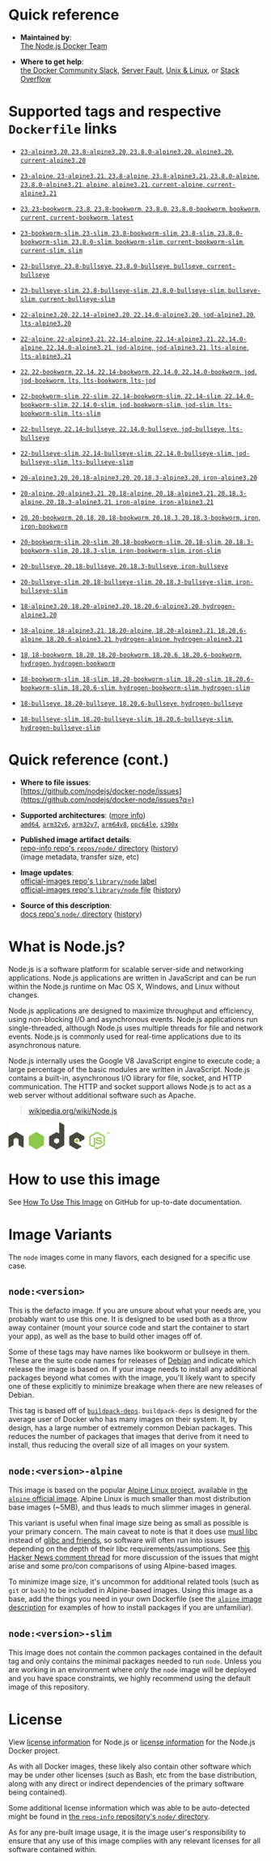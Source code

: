 <!--

********************************************************************************

WARNING:

    DO NOT EDIT "node/README.md"

    IT IS AUTO-GENERATED

    (from the other files in "node/" combined with a set of templates)

********************************************************************************

-->

# Quick reference

-	**Maintained by**:  
	[The Node.js Docker Team](https://github.com/nodejs/docker-node)

-	**Where to get help**:  
	[the Docker Community Slack](https://dockr.ly/comm-slack), [Server Fault](https://serverfault.com/help/on-topic), [Unix & Linux](https://unix.stackexchange.com/help/on-topic), or [Stack Overflow](https://stackoverflow.com/help/on-topic)

# Supported tags and respective `Dockerfile` links

-	[`23-alpine3.20`, `23.8-alpine3.20`, `23.8.0-alpine3.20`, `alpine3.20`, `current-alpine3.20`](https://github.com/nodejs/docker-node/blob/a3bf3e770e23c5c9e0d314f39be62d9148d9d7d3/23/alpine3.20/Dockerfile)

-	[`23-alpine`, `23-alpine3.21`, `23.8-alpine`, `23.8-alpine3.21`, `23.8.0-alpine`, `23.8.0-alpine3.21`, `alpine`, `alpine3.21`, `current-alpine`, `current-alpine3.21`](https://github.com/nodejs/docker-node/blob/a3bf3e770e23c5c9e0d314f39be62d9148d9d7d3/23/alpine3.21/Dockerfile)

-	[`23`, `23-bookworm`, `23.8`, `23.8-bookworm`, `23.8.0`, `23.8.0-bookworm`, `bookworm`, `current`, `current-bookworm`, `latest`](https://github.com/nodejs/docker-node/blob/a3bf3e770e23c5c9e0d314f39be62d9148d9d7d3/23/bookworm/Dockerfile)

-	[`23-bookworm-slim`, `23-slim`, `23.8-bookworm-slim`, `23.8-slim`, `23.8.0-bookworm-slim`, `23.8.0-slim`, `bookworm-slim`, `current-bookworm-slim`, `current-slim`, `slim`](https://github.com/nodejs/docker-node/blob/a3bf3e770e23c5c9e0d314f39be62d9148d9d7d3/23/bookworm-slim/Dockerfile)

-	[`23-bullseye`, `23.8-bullseye`, `23.8.0-bullseye`, `bullseye`, `current-bullseye`](https://github.com/nodejs/docker-node/blob/a3bf3e770e23c5c9e0d314f39be62d9148d9d7d3/23/bullseye/Dockerfile)

-	[`23-bullseye-slim`, `23.8-bullseye-slim`, `23.8.0-bullseye-slim`, `bullseye-slim`, `current-bullseye-slim`](https://github.com/nodejs/docker-node/blob/a3bf3e770e23c5c9e0d314f39be62d9148d9d7d3/23/bullseye-slim/Dockerfile)

-	[`22-alpine3.20`, `22.14-alpine3.20`, `22.14.0-alpine3.20`, `jod-alpine3.20`, `lts-alpine3.20`](https://github.com/nodejs/docker-node/blob/258c1a40754047657c4d8cdb6df5042785584821/22/alpine3.20/Dockerfile)

-	[`22-alpine`, `22-alpine3.21`, `22.14-alpine`, `22.14-alpine3.21`, `22.14.0-alpine`, `22.14.0-alpine3.21`, `jod-alpine`, `jod-alpine3.21`, `lts-alpine`, `lts-alpine3.21`](https://github.com/nodejs/docker-node/blob/258c1a40754047657c4d8cdb6df5042785584821/22/alpine3.21/Dockerfile)

-	[`22`, `22-bookworm`, `22.14`, `22.14-bookworm`, `22.14.0`, `22.14.0-bookworm`, `jod`, `jod-bookworm`, `lts`, `lts-bookworm`, `lts-jod`](https://github.com/nodejs/docker-node/blob/258c1a40754047657c4d8cdb6df5042785584821/22/bookworm/Dockerfile)

-	[`22-bookworm-slim`, `22-slim`, `22.14-bookworm-slim`, `22.14-slim`, `22.14.0-bookworm-slim`, `22.14.0-slim`, `jod-bookworm-slim`, `jod-slim`, `lts-bookworm-slim`, `lts-slim`](https://github.com/nodejs/docker-node/blob/258c1a40754047657c4d8cdb6df5042785584821/22/bookworm-slim/Dockerfile)

-	[`22-bullseye`, `22.14-bullseye`, `22.14.0-bullseye`, `jod-bullseye`, `lts-bullseye`](https://github.com/nodejs/docker-node/blob/258c1a40754047657c4d8cdb6df5042785584821/22/bullseye/Dockerfile)

-	[`22-bullseye-slim`, `22.14-bullseye-slim`, `22.14.0-bullseye-slim`, `jod-bullseye-slim`, `lts-bullseye-slim`](https://github.com/nodejs/docker-node/blob/258c1a40754047657c4d8cdb6df5042785584821/22/bullseye-slim/Dockerfile)

-	[`20-alpine3.20`, `20.18-alpine3.20`, `20.18.3-alpine3.20`, `iron-alpine3.20`](https://github.com/nodejs/docker-node/blob/6e130ce34626be3646f566d40cd78357b1a0a73f/20/alpine3.20/Dockerfile)

-	[`20-alpine`, `20-alpine3.21`, `20.18-alpine`, `20.18-alpine3.21`, `20.18.3-alpine`, `20.18.3-alpine3.21`, `iron-alpine`, `iron-alpine3.21`](https://github.com/nodejs/docker-node/blob/6e130ce34626be3646f566d40cd78357b1a0a73f/20/alpine3.21/Dockerfile)

-	[`20`, `20-bookworm`, `20.18`, `20.18-bookworm`, `20.18.3`, `20.18.3-bookworm`, `iron`, `iron-bookworm`](https://github.com/nodejs/docker-node/blob/6e130ce34626be3646f566d40cd78357b1a0a73f/20/bookworm/Dockerfile)

-	[`20-bookworm-slim`, `20-slim`, `20.18-bookworm-slim`, `20.18-slim`, `20.18.3-bookworm-slim`, `20.18.3-slim`, `iron-bookworm-slim`, `iron-slim`](https://github.com/nodejs/docker-node/blob/6e130ce34626be3646f566d40cd78357b1a0a73f/20/bookworm-slim/Dockerfile)

-	[`20-bullseye`, `20.18-bullseye`, `20.18.3-bullseye`, `iron-bullseye`](https://github.com/nodejs/docker-node/blob/6e130ce34626be3646f566d40cd78357b1a0a73f/20/bullseye/Dockerfile)

-	[`20-bullseye-slim`, `20.18-bullseye-slim`, `20.18.3-bullseye-slim`, `iron-bullseye-slim`](https://github.com/nodejs/docker-node/blob/6e130ce34626be3646f566d40cd78357b1a0a73f/20/bullseye-slim/Dockerfile)

-	[`18-alpine3.20`, `18.20-alpine3.20`, `18.20.6-alpine3.20`, `hydrogen-alpine3.20`](https://github.com/nodejs/docker-node/blob/a2d83853f45a2de0ec832474b45e552f8cfeb6c4/18/alpine3.20/Dockerfile)

-	[`18-alpine`, `18-alpine3.21`, `18.20-alpine`, `18.20-alpine3.21`, `18.20.6-alpine`, `18.20.6-alpine3.21`, `hydrogen-alpine`, `hydrogen-alpine3.21`](https://github.com/nodejs/docker-node/blob/a2d83853f45a2de0ec832474b45e552f8cfeb6c4/18/alpine3.21/Dockerfile)

-	[`18`, `18-bookworm`, `18.20`, `18.20-bookworm`, `18.20.6`, `18.20.6-bookworm`, `hydrogen`, `hydrogen-bookworm`](https://github.com/nodejs/docker-node/blob/a35f40787c5c4744ad52af7ba0f55034a7fa3481/18/bookworm/Dockerfile)

-	[`18-bookworm-slim`, `18-slim`, `18.20-bookworm-slim`, `18.20-slim`, `18.20.6-bookworm-slim`, `18.20.6-slim`, `hydrogen-bookworm-slim`, `hydrogen-slim`](https://github.com/nodejs/docker-node/blob/a35f40787c5c4744ad52af7ba0f55034a7fa3481/18/bookworm-slim/Dockerfile)

-	[`18-bullseye`, `18.20-bullseye`, `18.20.6-bullseye`, `hydrogen-bullseye`](https://github.com/nodejs/docker-node/blob/a35f40787c5c4744ad52af7ba0f55034a7fa3481/18/bullseye/Dockerfile)

-	[`18-bullseye-slim`, `18.20-bullseye-slim`, `18.20.6-bullseye-slim`, `hydrogen-bullseye-slim`](https://github.com/nodejs/docker-node/blob/a35f40787c5c4744ad52af7ba0f55034a7fa3481/18/bullseye-slim/Dockerfile)

# Quick reference (cont.)

-	**Where to file issues**:  
	[https://github.com/nodejs/docker-node/issues](https://github.com/nodejs/docker-node/issues?q=)

-	**Supported architectures**: ([more info](https://github.com/docker-library/official-images#architectures-other-than-amd64))  
	[`amd64`](https://hub.docker.com/r/amd64/node/), [`arm32v6`](https://hub.docker.com/r/arm32v6/node/), [`arm32v7`](https://hub.docker.com/r/arm32v7/node/), [`arm64v8`](https://hub.docker.com/r/arm64v8/node/), [`ppc64le`](https://hub.docker.com/r/ppc64le/node/), [`s390x`](https://hub.docker.com/r/s390x/node/)

-	**Published image artifact details**:  
	[repo-info repo's `repos/node/` directory](https://github.com/docker-library/repo-info/blob/master/repos/node) ([history](https://github.com/docker-library/repo-info/commits/master/repos/node))  
	(image metadata, transfer size, etc)

-	**Image updates**:  
	[official-images repo's `library/node` label](https://github.com/docker-library/official-images/issues?q=label%3Alibrary%2Fnode)  
	[official-images repo's `library/node` file](https://github.com/docker-library/official-images/blob/master/library/node) ([history](https://github.com/docker-library/official-images/commits/master/library/node))

-	**Source of this description**:  
	[docs repo's `node/` directory](https://github.com/docker-library/docs/tree/master/node) ([history](https://github.com/docker-library/docs/commits/master/node))

# What is Node.js?

Node.js is a software platform for scalable server-side and networking applications. Node.js applications are written in JavaScript and can be run within the Node.js runtime on Mac OS X, Windows, and Linux without changes.

Node.js applications are designed to maximize throughput and efficiency, using non-blocking I/O and asynchronous events. Node.js applications run single-threaded, although Node.js uses multiple threads for file and network events. Node.js is commonly used for real-time applications due to its asynchronous nature.

Node.js internally uses the Google V8 JavaScript engine to execute code; a large percentage of the basic modules are written in JavaScript. Node.js contains a built-in, asynchronous I/O library for file, socket, and HTTP communication. The HTTP and socket support allows Node.js to act as a web server without additional software such as Apache.

> [wikipedia.org/wiki/Node.js](https://en.wikipedia.org/wiki/Node.js)

![logo](https://raw.githubusercontent.com/docker-library/docs/01c12653951b2fe592c1f93a13b4e289ada0e3a1/node/logo.png)

# How to use this image

See [How To Use This Image](https://github.com/nodejs/docker-node/blob/master/README.md#how-to-use-this-image) on GitHub for up-to-date documentation.

# Image Variants

The `node` images come in many flavors, each designed for a specific use case.

## `node:<version>`

This is the defacto image. If you are unsure about what your needs are, you probably want to use this one. It is designed to be used both as a throw away container (mount your source code and start the container to start your app), as well as the base to build other images off of.

Some of these tags may have names like bookworm or bullseye in them. These are the suite code names for releases of [Debian](https://wiki.debian.org/DebianReleases) and indicate which release the image is based on. If your image needs to install any additional packages beyond what comes with the image, you'll likely want to specify one of these explicitly to minimize breakage when there are new releases of Debian.

This tag is based off of [`buildpack-deps`](https://hub.docker.com/_/buildpack-deps/). `buildpack-deps` is designed for the average user of Docker who has many images on their system. It, by design, has a large number of extremely common Debian packages. This reduces the number of packages that images that derive from it need to install, thus reducing the overall size of all images on your system.

## `node:<version>-alpine`

This image is based on the popular [Alpine Linux project](https://alpinelinux.org), available in [the `alpine` official image](https://hub.docker.com/_/alpine). Alpine Linux is much smaller than most distribution base images (~5MB), and thus leads to much slimmer images in general.

This variant is useful when final image size being as small as possible is your primary concern. The main caveat to note is that it does use [musl libc](https://musl.libc.org) instead of [glibc and friends](https://www.etalabs.net/compare_libcs.html), so software will often run into issues depending on the depth of their libc requirements/assumptions. See [this Hacker News comment thread](https://news.ycombinator.com/item?id=10782897) for more discussion of the issues that might arise and some pro/con comparisons of using Alpine-based images.

To minimize image size, it's uncommon for additional related tools (such as `git` or `bash`) to be included in Alpine-based images. Using this image as a base, add the things you need in your own Dockerfile (see the [`alpine` image description](https://hub.docker.com/_/alpine/) for examples of how to install packages if you are unfamiliar).

## `node:<version>-slim`

This image does not contain the common packages contained in the default tag and only contains the minimal packages needed to run `node`. Unless you are working in an environment where *only* the `node` image will be deployed and you have space constraints, we highly recommend using the default image of this repository.

# License

View [license information](https://github.com/nodejs/node/blob/master/LICENSE) for Node.js or [license information](https://github.com/nodejs/docker-node/blob/master/LICENSE) for the Node.js Docker project.

As with all Docker images, these likely also contain other software which may be under other licenses (such as Bash, etc from the base distribution, along with any direct or indirect dependencies of the primary software being contained).

Some additional license information which was able to be auto-detected might be found in [the `repo-info` repository's `node/` directory](https://github.com/docker-library/repo-info/tree/master/repos/node).

As for any pre-built image usage, it is the image user's responsibility to ensure that any use of this image complies with any relevant licenses for all software contained within.
